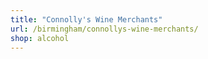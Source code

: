 ```yaml
---
title: "Connolly's Wine Merchants"
url: /birmingham/connollys-wine-merchants/
shop: alcohol
---
```

